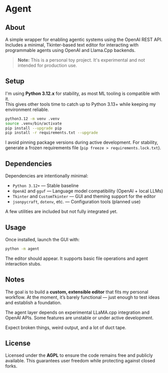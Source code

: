 # Agent

## About

A simple wrapper for enabling agentic systems using the OpenAI REST API.  
Includes a minimal, Tkinter-based text editor for interacting with programmable agents using OpenAI and Llama.Cpp backends.

> **Note:** This is a personal toy project. It's experimental and not intended for production use.

## Setup

I'm using **Python 3.12.x** for stability, as most ML tooling is compatible with it.  
This gives other tools time to catch up to Python 3.13+ while keeping my environment reliable.

```sh
python3.12 -m venv .venv
source .venv/bin/activate
pip install --upgrade pip
pip install -r requirements.txt --upgrade
```

I avoid pinning package versions during active development.
For stability, generate a frozen requirements file (`pip freeze > requirements.lock.txt`).

## Dependencies

Dependencies are intentionally minimal:

- `Python 3.12+` — Stable baseline
- `OpenAI` and `gguf` — Language model compatibility (OpenAI + local LLMs)
- `Tkinter` and `CustomTkinter` — GUI and theming support for the editor
- `jsonpycraft`, `dotenv`, etc. — Configuration tools (planned use)

A few utilities are included but not fully integrated yet.

## Usage

Once installed, launch the GUI with:

```sh
python -m agent
```

The editor should appear.
It supports basic file operations and agent interaction stubs.

## Notes

The goal is to build a **custom, extensible editor** that fits my personal workflow.
At the moment, it’s barely functional — just enough to test ideas and establish a foundation.

The agent layer depends on experimental LLaMA.cpp integration and OpenAI APIs.
Some features are unstable or under active development.

Expect broken things, weird output, and a lot of duct tape.

## License

Licensed under the **AGPL** to ensure the code remains free and publicly available.
This guarantees user freedom while protecting against closed forks.
